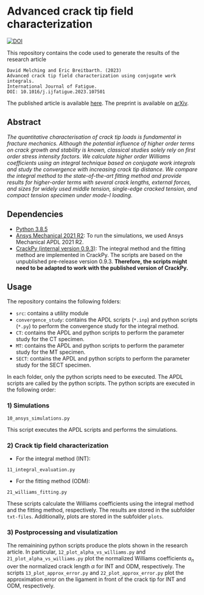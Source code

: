 # Advanced crack tip field characterization
[![DOI](https://zenodo.org/badge/587703903.svg)](https://zenodo.org/badge/latestdoi/587703903)

This repository contains the code used to generate the results of the research article
```
David Melching and Eric Breitbarth. (2023)
Advanced crack tip field characterization using conjugate work integrals. 
International Journal of Fatigue.
DOI: 10.1016/j.ijfatigue.2023.107501
```
The published article is available <a href="https://doi.org/10.1016/j.ijfatigue.2023.107501" target="_blank">here</a>.
The preprint is available on <a href="https://doi.org/10.48550/arXiv.2301.04395" target="_blank">arXiv</a>.

## Abstract
*The quantitative characterisation of crack tip loads is fundamental in fracture mechanics.
Although the potential influence of higher order terms on crack growth and stability is known,
classical studies solely rely on first order stress intensity factors. We calculate higher order
Williams coefficients using an integral technique based on conjugate work integrals and study
the convergence with increasing crack tip distance. We compare the integral method to the
state-of-the-art fitting method and provide results for higher-order terms with several crack
lengths, external forces, and sizes for widely used middle tension, single-edge cracked tension,
and compact tension specimen under mode-I loading.*

## Dependencies
*  <a href="https://www.python.org/downloads/release/python-385/" target="_blank">Python 3.8.5</a>
*  <a href="https://www.ansys.com/" target="_blank">Ansys Mechanical 2021 R2</a>: To run the simulations, we used Ansys Mechanical APDL 2021 R2.
*  <a href="https://github.com/dlr-wf/crackpy" target="_blank">CrackPy (internal version 0.9.3)</a>: The integral method and the fitting method are implemented in CrackPy. 
The scripts are based on the unpublished pre-release version 0.9.3. **Therefore, the scripts might need to be adapted to work with the published version of CrackPy.**

## Usage

The repository contains the following folders:

* `src`: contains a utility module
* `convergence_study`: contains the APDL scripts (`*.inp`) and python scripts (`*.py`) to perform the convergence study for the integral method.
* `CT`: contains the APDL and python scripts to perform the parameter study for the CT specimen.
* `MT`: contains the APDL and python scripts to perform the parameter study for the MT specimen.
* `SECT`: contains the APDL and python scripts to perform the parameter study for the SECT specimen.

In each folder, only the python scripts need to be executed. 
The APDL scripts are called by the python scripts. 
The python scripts are executed in the following order:

### 1) Simulations 
```shell
10_ansys_simulations.py
```
This script executes the APDL scripts and performs the simulations.

### 2) Crack tip field characterization

- For the integral method (INT):
```shell
11_integral_evaluation.py
```
- For the fitting method (ODM):
```shell
21_williams_fitting.py
```

These scripts calculate the Williams coefficients using the integral method and the fitting method, respectively.
The results are stored in the subfolder `txt-files`. Additionally, plots are stored in the subfolder `plots`.

### 3) Postprocessing and visulatization
The remainining python scripts produce the plots shown in the research article.
In particular, `12_plot_alpha_vs_williams.py` and `21_plot_alpha_vs_williams.py` plot the normalized Williams coefficients $a_n$ over the normalized crack length $\alpha$ for INT and ODM, respectively.
The scripts `13_plot_approx_error.py` and `22_plot_approx_error.py` plot the approximation error on the ligament in front of the crack tip for INT and ODM, respectively.
